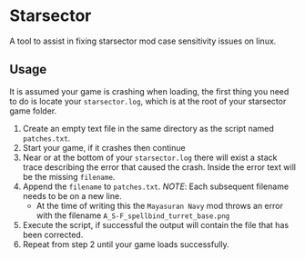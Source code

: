 # Starsector 

A tool to assist in fixing starsector mod case sensitivity issues on linux.

## Usage

It is assumed your game is crashing when loading, the first thing you need to do is locate your `starsector.log`, which is at the root of your starsector game folder. 

1. Create an empty text file in the same directory as the script named `patches.txt`.
2. Start your game, if it crashes then continue
3. Near or at the bottom of your `starsector.log` there will exist a stack trace describing the error that caused the crash. Inside the error text will be the missing `filename`.
4. Append the `filename` to `patches.txt`. *NOTE*: Each subsequent filename needs to be on a new line.
    - At the time of writing this the `Mayasuran Navy` mod throws an error with the filename `A_S-F_spellbind_turret_base.png`
5. Execute the script, if successful the output will contain the file that has been corrected. 
6. Repeat from step 2 until your game loads successfully.
